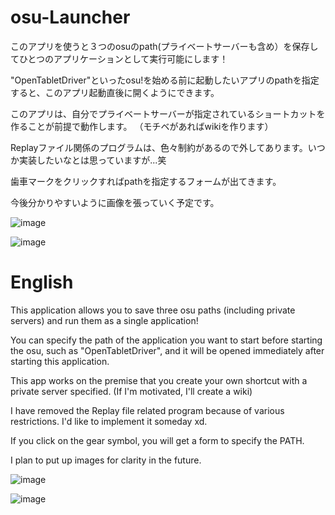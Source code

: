 # osu-Launcher


このアプリを使うと３つのosuのpath(プライベートサーバーも含め）を保存してひとつのアプリケーションとして実行可能にします！

"OpenTabletDriver"といったosu!を始める前に起動したいアプリのpathを指定すると、このアプリ起動直後に開くようにできます。

このアプリは、自分でプライベートサーバーが指定されているショートカットを作ることが前提で動作します。
（モチベがあればwikiを作ります）

Replayファイル関係のプログラムは、色々制約があるので外してあります。いつか実装したいなとは思っていますが...笑

歯車マークをクリックすればpathを指定するフォームが出てきます。

今後分かりやすいように画像を張っていく予定です。

![image](https://github.com/Garushisu/osu-Launcher/assets/81414243/6464875a-fe32-471b-9baa-4d37f76c69f2)

![image](https://github.com/Garushisu/osu-Launcher/assets/81414243/b9b9fad3-e341-4562-be39-83bc7936f774)



# English

This application allows you to save three osu paths (including private servers) and run them as a single application!

You can specify the path of the application you want to start before starting the osu, such as "OpenTabletDriver", and it will be opened immediately after starting this application.

This app works on the premise that you create your own shortcut with a private server specified.
(If I'm motivated, I'll create a wiki)

I have removed the Replay file related program because of various restrictions. I'd like to implement it someday xd.

If you click on the gear symbol, you will get a form to specify the PATH.

I plan to put up images for clarity in the future.

![image](https://github.com/Garushisu/osu-Launcher/assets/81414243/545689cc-75f9-422c-91ec-601b27b6a57f)

![image](https://github.com/Garushisu/osu-Launcher/assets/81414243/71b4a48e-9c72-4a75-9958-2b5dbf7dad04)
